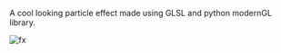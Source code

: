 A cool looking particle effect made using GLSL and python modernGL library.

![fx](https://user-images.githubusercontent.com/53780002/205191384-a821449c-d13b-48b9-88fc-258d59d07728.gif)
